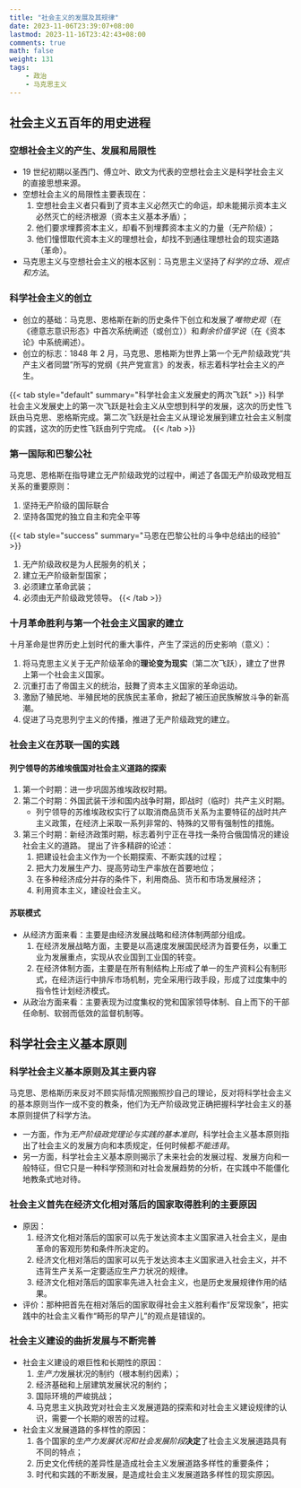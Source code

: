```yaml
---
title: "社会主义的发展及其规律"
date: 2023-11-06T23:39:07+08:00
lastmod: 2023-11-16T23:42:43+08:00
comments: true
math: false
weight: 131
tags:
    - 政治
    - 马克思主义
---
```


## 社会主义五百年的用史进程

### 空想社会主义的产生、发展和局限性

- 19 世纪初期以圣西门、傅立叶、欧文为代表的空想社会主义是科学社会主义的直接思想来源。
- 空想社会主义的局限性主要表现在：
    1. 空想社会主义者只看到了资本主义必然灭亡的命运，却未能揭示资本主义必然灭亡的经济根源（资本主义基本矛盾）；
    2. 他们要求埋葬资本主义，却看不到埋葬资本主义的力量（无产阶级）；
    3. 他们憧憬取代资本主义的理想社会，却找不到通往理想社会的现实道路（革命）。
- 马克思主义与空想社会主义的根本区别：马克思主义坚持了*科学的立场、观点和方法*。

### 科学社会主义的创立

- 创立的基础：马克思、恩格斯在新的历史条件下创立和发展了*唯物史观*（在《德意志意识形态》中首次系统阐述（或创立））和*剩余价值学说*（在《资本论》中系统阐述）。
- 创立的标志：1848 年 2 月，马克思、恩格斯为世界上第一个无产阶级政党“共产主义者同盟”所写的党纲《共产党宣言》的发表，标志着科学社会主义的产生。

{{< tab style="default" summary="科学社会主义发展史的两次飞跃" >}}
科学社会主义发展史上的第一次飞跃是社会主义从空想到科学的发展，这次的历史性飞跃由马克思、恩格斯完成。第二次飞跃是社会主义从理论发展到建立社会主义制度的实践，这次的历史性飞跃由列宁完成。
{{< /tab >}}

### 第一国际和巴黎公社

马克思、恩格斯在指导建立无产阶级政党的过程中，阐述了各国无产阶级政党相互关系的重要原则：

1. 坚持无产阶级的国际联合
2. 坚持各国党的独立自主和完全平等

{{< tab style="success" summary="马恩在巴黎公社的斗争中总结出的经验" >}}
1. 无产阶级政权是为人民服务的机关；
2. 建立无产阶级新型国家；
3. 必须建立革命武装；
4. 必须由无产阶级政党领导。
{{< /tab >}}

### 十月革命胜利与第一个社会主义国家的建立

十月革命是世界历史上划时代的重大事件，产生了深远的历史影响（意义）：

1. 将马克思主义关于无产阶级革命的**理论变为现实**（第二次飞跃），建立了世界上第一个社会主义国家。
2. 沉重打击了帝国主义的统治，鼓舞了资本主义国家的革命运动。
3. 激励了殖民地、半殖民地的民族民主革命，掀起了被压迫民族解放斗争的新高潮。
4. 促进了马克思列宁主义的传播，推进了无产阶级政党的建立。

### 社会主义在苏联一国的实践

#### 列宁领导的苏维埃俄国对社会主义道路的探索

1. 第一个时期：进一步巩固苏维埃政权时期。
2. 第二个时期：外国武装干涉和国内战争时期，即战时（临时）共产主义时期。
    - 列宁领导的苏维埃政权实行了以取消商品货币关系为主要特征的战时共产主义政策，在经济上采取一系列非常的、特殊的又带有强制性的措施。
3. 第三个时期：新经济政策时期，标志着列宁正在寻找一条符合俄国情况的建设社会主义的道路。
    提出了许多精辟的论述：
    1. 把建设社会主义作为一个长期探索、不断实践的过程；
    2. 把大力发展生产力、提高劳动生产率放在首要地位；
    3. 在多种经济成分并存的条件下，利用商品、货币和市场发展经济；
    4. 利用资本主义，建设社会主义。

#### 苏联模式

- 从经济方面来看：主要是由经济发展战略和经济体制两部分组成。
    1. 在经济发展战略方面，主要是以高速度发展国民经济为首要任务，以重工业为发展重点，实现从农业国到工业国的转变。
    2. 在经济体制方面，主要是在所有制结构上形成了单一的生产资料公有制形式，在经济运行中排斥市场机制，完全采用行政手段，形成了过度集中的指令性计划经济模式。
- 从政治方面来看：主要表现为过度集权的党和国家领导体制、自上而下的干部任命制、软弱而低效的监督机制等。

## 科学社会主义基本原则

### 科学社会主义基本原则及其主要内容

马克思、恩格斯历来反对不顾实际情况照搬照抄自己的理论，反对将科学社会主义的基本原则当作一成不变的教条，他们为无产阶级政党正确把握科学社会主义的基本原则提供了科学方法。

- 一方面，作为*无产阶级政党理论与实践的基本准则*，科学社会主义基本原则指出了社会主义的发展方向和本质规定，任何时候都*不能违背*。
- 另一方面，科学社会主义基本原则揭示了未来社会的发展过程、发展方向和一般特征，但它只是一种科学预测和对社会发展趋势的分析，在实践中不能僵化地教条式地对待。

### 社会主义首先在经济文化相对落后的国家取得胜利的主要原因

- 原因：
    1. 经济文化相对落后的国家可以先于发达资本主义国家进入社会主义，是由革命的客观形势和条件所决定的。
    2. 经济文化相对落后的国家可以先于发达资本主义国家进入社会主义，并不违背生产关系一定要适应生产力状况的规律。
    3. 经济文化相对落后的国家率先进入社会主义，也是历史发展规律作用的结果。
- 评价：那种把首先在相对落后的国家取得社会主义胜利看作“反常现象”，把实践中的社会主义看作“畸形的早产儿”的观点是错误的。

### 社会主义建设的曲折发展与不断完善

- 社会主义建设的艰巨性和长期性的原因：
    1. *生产力*发展状况的制约（根本制约因素）；
    2. 经济基础和上层建筑发展状况的制约；
    3. 国际环境的严峻挑战；
    4. 马克思主义执政党对社会主义发展道路的探索和对社会主义建设规律的认识，需要一个长期的艰苦的过程。
- 社会主义发展道路的多样性的原因：
    1. 各个国家的*生产力发展状况和社会发展阶段***决定**了社会主义发展道路具有不同的特点；
    2. 历史文化传统的差异性是造成社会主义发展道路多样性的重要条件；
    3. 时代和实践的不断发展，是造成社会主义发展道路多样性的现实原因。


